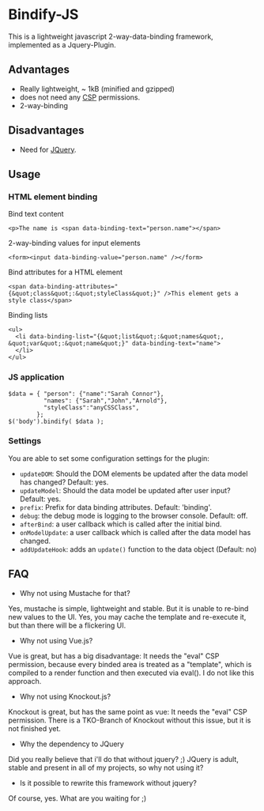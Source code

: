 # Bindify-JS

This is a lightweight javascript 2-way-data-binding framework, implemented as a Jquery-Plugin.

## Advantages

- Really lightweight, ~ 1kB (minified and gzipped)
- does not need any [CSP](https://en.wikipedia.org/wiki/Content_Security_Policy) permissions.
- 2-way-binding


## Disadvantages

- Need for [JQuery](http://jquery.com).

## Usage

### HTML element binding

Bind text content

    <p>The name is <span data-binding-text="person.name"></span>

2-way-binding values for input elements

    <form><input data-binding-value="person.name" /></form>

Bind attributes for a HTML element

    <span data-binding-attributes="{&quot;class&quot;:&quot;styleClass&quot;}" />This element gets a style class</span>

Binding lists

    <ul>
      <li data-binding-list="{&quot;list&quot;:&quot;names&quot;, &quot;var&quot;:&quot;name&quot;}" data-binding-text="name">
      </li>
    </ul>

### JS application

    $data = { "person": {"name":"Sarah Connor"},
              "names": {"Sarah","John","Arnold"},
              "styleClass":"anyCSSClass",
            };
    $('body').bindify( $data );
    
### Settings

You are able to set some configuration settings for the plugin:

- `updateDOM`: Should the DOM elements be updated after the data model has changed? Default: yes.
- `updateModel`: Should the data model be updated after user input? Default: yes.
- `prefix`: Prefix for data binding attributes. Default: 'binding'.
- `debug`: the debug mode is logging to the browser console. Default: off.
- `afterBind`: a user callback which is called after the initial bind.
- `onModelUpdate`: a user callback which is called after the data model has changed.
- `addUpdateHook`: adds an `update()` function to the data object (Default: no)

## FAQ

- Why not using Mustache for that?

Yes, mustache is simple, lightweight and stable. But it is unable to re-bind new values to the UI. Yes, you may cache the template and re-execute it, but than there will be a flickering UI.

- Why not using Vue.js?

Vue is great, but has a big disadvantage: It needs the "eval" CSP permission, because every binded area is treated as a "template", which is compiled to a render function and then executed via eval(). I do not like this approach.

- Why not using Knockout.js?

Knockout is great, but has the same point as vue: It needs the "eval" CSP permission. There is a TKO-Branch of Knockout without this issue, but it is not finished yet. 
 
- Why the dependency to JQuery

Did you really believe that i'll do that without jquery? ;) JQuery is adult, stable and present in all of my projects, so why not using it?

- Is it possible to rewrite this framework without jquery?

Of course, yes. What are you waiting for ;)
